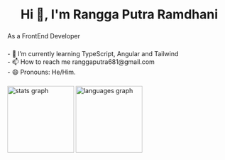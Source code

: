 <h1 align="center">Hi 👋, I'm Rangga Putra Ramdhani</h1>

###

<p align="left">As a FrontEnd Developer</p>

###

<p align="left">- 🌱 I’m currently learning TypeScript, Angular and Tailwind<br>- 📫 How to reach me ranggaputra681@gmail.com<br>- 😄 Pronouns: He/Him.</p>

###

<div align="left">
  <img src="https://github-readme-stats.vercel.app/api?username=rangga48&hide_title=false&hide_rank=true&show_icons=true&include_all_commits=true&count_private=true&disable_animations=false&theme=dark&locale=en&hide_border=false&order=1" height="150" alt="stats graph"  />
  <img src="https://github-readme-stats.vercel.app/api/top-langs?username=rangga48&locale=en&hide_title=false&layout=compact&card_width=320&langs_count=5&theme=dark&hide_border=false&order=2" height="150" alt="languages graph"  />
</div>

